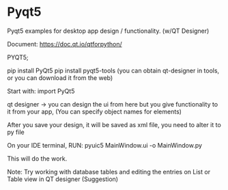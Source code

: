 # Pyqt5

Pyqt5 examples for desktop app design / functionality. (w/QT Designer)

Document: https://doc.qt.io/qtforpython/


PYQT5;

pip install PyQt5
pip install pyqt5-tools (you can obtain qt-designer in tools, or you can download it from the web)


Start with: import PyQt5

qt designer -> you can design the ui from here but you give functionality to it from your app, (You can specify object names for elements)

After you save your design, it will be saved as xml file, you need to alter it to py file

On your IDE terminal, RUN:
pyuic5 MainWindow.ui -o MainWindow.py

This will do the work.

Note: Try working with database tables and editing the entries on List or Table view in QT designer (Suggestion)
